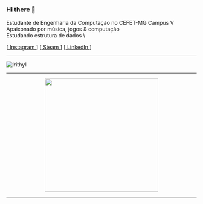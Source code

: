 ### Hi there 👋

Estudante de Engenharia da Computação no CEFET-MG Campus V \
Apaixonado por música, jogos & computação \
Estudando estrutura de dados \

[<a href="https://www.instagram.com/jvsouzx/"> Instagram </a>] [<a href="https://steamcommunity.com/id/jvsouzx/"> Steam </a>] [<a href="https://www.linkedin.com/in/jorgevgsouza/"> LinkedIn </a>]

--------------------------------------------

![Irithyll](https://user-images.githubusercontent.com/60747654/149629057-56e89852-6754-4e4e-9627-be8fb4ae960b.gif)



--------------------------------------------
<div align="center">
  <a href="https://github.com/jvsouzx">
  <img height="300em" src="https://github-readme-stats.vercel.app/api?username=jvsouzx&show_icons=true&theme=dark&include_all_commits=true&count_private=true"/>
</div>
  
--------------------------------------------
